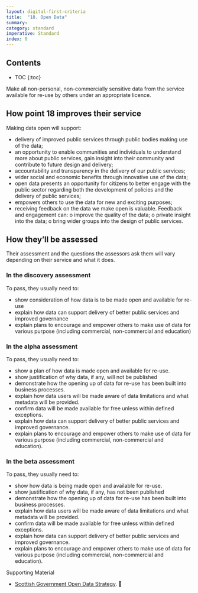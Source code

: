 ```yaml
---
layout: digital-first-criteria
title:  "18. Open Data"
summary:
category: standard
imperative: Standard
index: 0
---
```


## Contents

* TOC
{:toc}
<!--TOC max3-->

Make all non-personal, non-commercially sensitive data from the service available for re-use by others under an appropriate licence.

## How point 18 improves their service

Making data open will support:

* delivery of improved public services through public bodies making use of the data;
* an opportunity to enable communities and individuals to understand more about public services, gain insight into their community and contribute to future design and delivery;
* accountability and transparency in the delivery of our public services;
* wider social and economic benefits through innovative use of the data;
* open data presents an opportunity for citizens to better engage with the public sector regarding both the development of policies and the delivery of public services;
* empowers others to use the data for new and exciting purposes;
* receiving feedback on the data we make open is valuable. Feedback and engagement can:
o	improve the quality of the data;
o	private insight into the data;
o	bring wider groups into the design of public services.

## How they’ll be assessed

Their assessment and the questions the assessors ask them will vary depending on their service and what it does.

### In the discovery assessment

To pass, they usually need to:

* show consideration of how data is to be made open and available for re-use
* explain how data can support delivery of better public services and improved governance
* explain plans to encourage and empower others to make use of data for various purpose (including commercial, non-commercial and education)

### In the alpha assessment

To pass, they usually need to:

* show a plan of how data is made open and available for re-use.
* show justification of why data, if any, will not be published
* demonstrate how the opening up of data for re-use has been built into business processes.
* explain how data users will be made aware of data limitations and what metadata will be provided.
* confirm data will be made available for free unless within defined exceptions.
* explain how data can support delivery of better public services and improved governance.
* explain plans to encourage and empower others to make use of data for various purpose (including commercial, non-commercial and education).

### In the beta assessment

To pass, they usually need to:

* show how data is being made open and available for re-use.
* show justification of why data, if any, has not been published
* demonstrate how the opening up of data for re-use has been built into business processes.
* explain how data users will be made aware of data limitations and what metadata will be provided.
* confirm data will be made available for free unless within defined exceptions.
* explain how data can support delivery of better public services and improved governance.
* explain plans to encourage and empower others to make use of data for various purpose (including commercial, non-commercial and education).

Supporting Material
* [Scottish Government Open Data Strategy](http://www.gov.scot/Topics/Economy/digital/digitalservices/datamanagement/OpenData).


